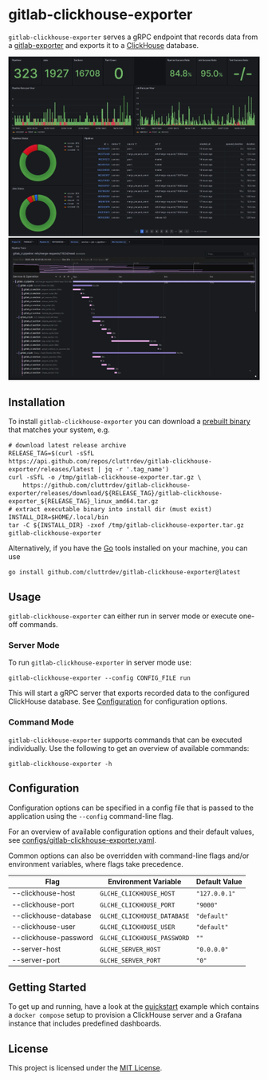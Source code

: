 # gitlab-clickhouse-exporter

`gitlab-clickhouse-exporter` serves a gRPC endpoint that records data from 
a [gitlab-exporter][github-gitlab-exporter] and exports it to a
[ClickHouse][clickhouse] database.

<p>
    <img src="./assets/project-overview.webp" />
    <img src="./assets/pipeline-trace.webp" />
</p>

## Installation

To install `gitlab-clickhouse-exporter` you can download a 
[prebuilt binary][prebuilt-binaries] that matches your system, e.g.

```shell
# download latest release archive
RELEASE_TAG=$(curl -sSfL https://api.github.com/repos/cluttrdev/gitlab-clickhouse-exporter/releases/latest | jq -r '.tag_name')
curl -sSfL -o /tmp/gitlab-clickhouse-exporter.tar.gz \
    https://github.com/cluttrdev/gitlab-clickhouse-exporter/releases/download/${RELEASE_TAG}/gitlab-clickhouse-exporter_${RELEASE_TAG}_linux_amd64.tar.gz
# extract executable binary into install dir (must exist)
INSTALL_DIR=$HOME/.local/bin
tar -C ${INSTALL_DIR} -zxof /tmp/gitlab-clickhouse-exporter.tar.gz gitlab-clickhouse-exporter
```

Alternatively, if you have the [Go][go-install] tools installed on your
machine, you can use

```shell
go install github.com/cluttrdev/gitlab-clickhouse-exporter@latest
```

## Usage

`gitlab-clickhouse-exporter` can either run in server mode or execute one-off
commands.

### Server Mode

To run `gitlab-clickhouse-exporter` in server mode use:

```shell
gitlab-clickhouse-exporter --config CONFIG_FILE run
```

This will start a gRPC server that exports recorded data to the configured 
ClickHouse database. See [Configuration](#configuration) for configuration options.

### Command Mode

`gitlab-clickhouse-exporter` supports commands that can be executed
individually. Use the following to get an overview of available commands:

```shell
gitlab-clickhouse-exporter -h
```

## Configuration

Configuration options can be specified in a config file that is passed to the
application using the `--config` command-line flag.

For an overview of available configuration options and their default values,
see [configs/gitlab-clickhouse-exporter.yaml](./configs/gitlab-clickhouse-exporter.yaml).

Common options can also be overridden with command-line flags and/or environment
variables, where flags take precedence.

| Flag                  | Environment Variable        | Default Value |
| ---                   | ---                         | ---           |
| --clickhouse-host     | `GLCHE_CLICKHOUSE_HOST`     | `"127.0.0.1"` |
| --clickhouse-port     | `GLCHE_CLICKHOUSE_PORT`     | `"9000"`      |
| --clickhouse-database | `GLCHE_CLICKHOUSE_DATABASE` | `"default"`   |
| --clickhouse-user     | `GLCHE_CLICKHOUSE_USER`     | `"default"`   |
| --clickhouse-password | `GLCHE_CLICKHOUSE_PASSWORD` | `""`          |
| --server-host         | `GLCHE_SERVER_HOST`         | `"0.0.0.0"`   |
| --server-port         | `GLCHE_SERVER_PORT`         | `"0"`         |

## Getting Started

To get up and running, have a look at the [quickstart](./examples/quickstart/README.md)
example which contains a `docker compose` setup to provision a ClickHouse server
and a Grafana instance that includes predefined dashboards.

## License

This project is licensed under the [MIT License](./LICENSE).

<!-- Links -->
[github-gitlab-exporter]: https://github.com/cluttrdev/gitlab-exporter
[clickhouse]: https://clickhouse.com/
[go-install]: https://go.dev/doc/install
[prebuilt-binaries]: https://github.com/cluttrdev/gitlab-clickhouse-exporter/releases/latest
